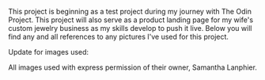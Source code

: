 This project is beginning as a test project during my
journey with The Odin Project. This project will also serve as a product landing page for my wife's custom jewelry business as my skills develop to push it live. Below you will find any and all references to any pictures I've used for this project.

Update for images used:

All images used with express permission of their owner,
Samantha Lanphier.